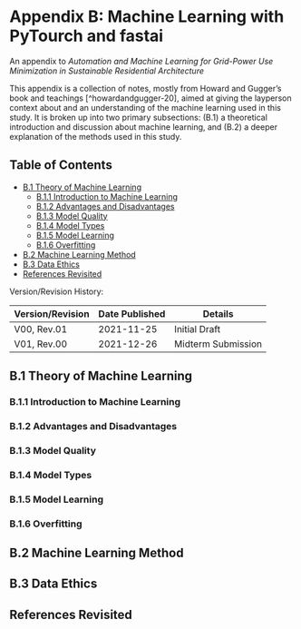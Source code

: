 # Appendix B: Machine Learning with PyTourch and fastai
An appendix to *Automation and Machine Learning for Grid-Power Use Minimization in Sustainable Residential Architecture*

This appendix is a collection of notes, mostly from Howard and Gugger’s book and teachings [^howardandgugger-20], aimed at giving the layperson context about and an understanding of the machine learning used in this study. It is broken up into two primary subsections: (B.1) a theoretical introduction and discussion about machine learning, and (B.2) a deeper explanation of the methods used in this study.

## Table of Contents
* [B.1 Theory of Machine Learning](#section_b_1)
  * [B.1.1 Introduction to Machine Learning](#section_b_1_1)
  * [B.1.2 Advantages and Disadvantages](#section_b_1_2)
  * [B.1.3 Model Quality](#section_b_1_3)
  * [B.1.4 Model Types](#section_b_1_4)
  * [B.1.5 Model Learning](#section_b_1_5)
  * [B.1.6 Overfitting](#section_b_1_6)
* [B.2 Machine Learning Method](#section_b_2)
* [B.3 Data Ethics](#section_b_3)
* [References Revisited](#references-revisited)


Version/Revision History:

Version/Revision | Date Published | Details
-----|-----|----- 
V00, Rev.01 | 2021-11-25 | Initial Draft
V01, Rev.00 | 2021-12-26 | Midterm Submission

## B.1 Theory of Machine Learning <a class="anchor" id="section_b_1"></a>
### B.1.1 Introduction to Machine Learning <a class="anchor" id="section_b_1_1"></a>
### B.1.2 Advantages and Disadvantages <a class="anchor" id="section_b_1_2"></a>
### B.1.3 Model Quality <a class="anchor" id="section_b_1_3"></a>
### B.1.4 Model Types <a class="anchor" id="section_b_1_4"></a>
### B.1.5 Model Learning <a class="anchor" id="section_b_1_5"></a>
### B.1.6 Overfitting <a class="anchor" id="section_b_1_6"></a>
## B.2 Machine Learning Method <a class="anchor" id="section_b_2"></a>
## B.3 Data Ethics <a class="anchor" id="section_b_3"></a>

## References Revisited <a class="anchor" id="references-revisited"></a>
[^evins-21]: Evins, 2021: *Building Energy Data for Machine Learning*


